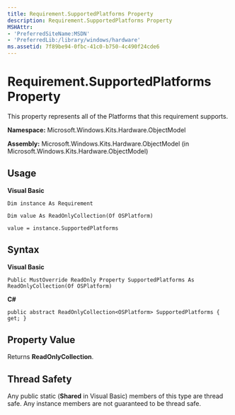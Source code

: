```yaml
---
title: Requirement.SupportedPlatforms Property
description: Requirement.SupportedPlatforms Property
MSHAttr:
- 'PreferredSiteName:MSDN'
- 'PreferredLib:/library/windows/hardware'
ms.assetid: 7f89be94-0fbc-41c0-b750-4c490f24cde6
---
```


# Requirement.SupportedPlatforms Property


This property represents all of the Platforms that this requirement supports.

**Namespace:** Microsoft.Windows.Kits.Hardware.ObjectModel

**Assembly:** Microsoft.Windows.Kits.Hardware.ObjectModel (in Microsoft.Windows.Kits.Hardware.ObjectModel)

## <span id="Usage"></span><span id="usage"></span><span id="USAGE"></span>Usage


**Visual Basic**

`Dim instance As Requirement`

`Dim value As ReadOnlyCollection(Of OSPlatform)`

`value = instance.SupportedPlatforms`

## <span id="Syntax"></span><span id="syntax"></span><span id="SYNTAX"></span>Syntax


**Visual Basic**

`Public MustOverride ReadOnly Property SupportedPlatforms As ReadOnlyCollection(Of OSPlatform)`

**C#**

`public abstract ReadOnlyCollection<OSPlatform> SupportedPlatforms { get; }`

## <span id="Property_Value"></span><span id="property_value"></span><span id="PROPERTY_VALUE"></span>Property Value


Returns **ReadOnlyCollection**.

## <span id="Thread_Safety"></span><span id="thread_safety"></span><span id="THREAD_SAFETY"></span>Thread Safety


Any public static (**Shared** in Visual Basic) members of this type are thread safe. Any instance members are not guaranteed to be thread safe.

 

 






